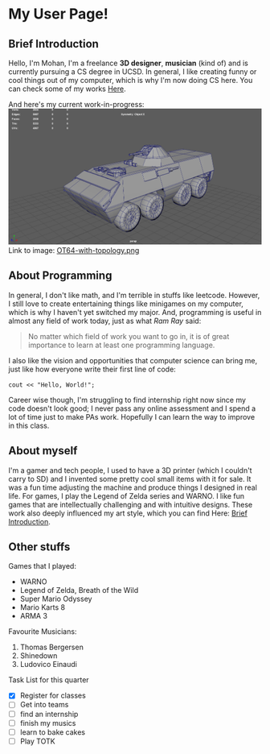 # My User Page!

## Brief Introduction
Hello, I'm Mohan, I'm a freelance **3D designer**, **musician** (kind of) and is currently pursuing a CS degree in UCSD.
In general, I like creating funny or cool things out of my computer, which is why I'm now doing CS here.
You can check some of my works [Here](https://www.artstation.com/teslaangel7).

And here's my current work-in-progress:
![OT64 in maya](/ot64-with-topology.png)
Link to image: [OT64-with-topology.png](/ot64-with-topology.png)

## About Programming
In general, I don't like math, and I'm terrible in stuffs like leetcode. However, I still love to create entertaining things like minigames on my computer, which is why I haven't yet switched my major. And, programming is useful in almost any field of work today, just as what *Ram Ray* said:
> No matter which field of work you want to go in, it is of great importance to learn at least one programming language.

I also like the vision and opportunities that computer science can bring me, just like how everyone write their first line of code:
```
cout << "Hello, World!";
```
Career wise though, I'm struggling to find internship right now since my code doesn't look good; I never pass any online assessment and I spend a lot of time just to make PAs work. Hopefully I can learn the way to improve in this class.

## About myself
I'm a gamer and tech people, I used to have a 3D printer (which I couldn't carry to SD) and I invented some pretty cool small items with it for sale. It was a fun time adjusting the machine and produce things I designed in real life.
For games, I play the Legend of Zelda series and WARNO. I like fun games that are intellectually challenging and with intuitive designs. These work also deeply influenced my art style, which you can find Here: [Brief Introduction](#brief-introduction).

## Other stuffs
Games that I played:
- WARNO
- Legend of Zelda, Breath of the Wild
- Super Mario Odyssey
- Mario Karts 8
- ARMA 3

Favourite Musicians:
1. Thomas Bergersen
2. Shinedown
3. Ludovico Einaudi

Task List for this quarter
- [X] Register for classes
- [ ] Get into teams
- [ ] find an internship
- [ ] finish my musics
- [ ] learn to bake cakes
- [ ] Play TOTK